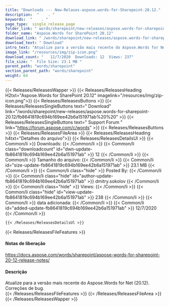 ```yaml
---
title: "Downloads --- New-Relases-aspose.words-for-Sharepoint-20.12." 
description:  "    . " 
keywords:  "    . " 
page_type:  single_release_page
folder_link: " words/sharepoint/new-releases/aspose.words-for-sharepoint-20.12/"
folder_name: "Aspose.Words for SharePoint 20.12"
download_link: " /words/sharepoint/new-releases/aspose.words-for-sharepoint-20.12/fb8641819c694b169ee42b6a151971ab"
download_text: " Download"
intro_text: "Atualize para a versão mais recente do Aspose.Words for Net (20.12). Correções de bug."
image_link: "/resources/img/zip-icon.png"
download_count: "   12/7/2020  Downloads: 12  Views: 237"
file_size: "  File Size: 23.1 MB "
parent_path: "words/sharepoint"
section_parent_path: "words/sharepoint"
weight: 64
---
```


{{< Releases/ReleasesWapper >}}
  {{< Releases/ReleasesHeading H2txt="Aspose.Words for SharePoint 20.12" imagelink="/resources/img/zip-icon.png">}}
  {{< Releases/ReleasesButtons >}}
    {{< Releases/ReleasesSingleButtons text=" Download" link="/words/sharepoint/new-releases/aspose.words-for-sharepoint-20.12/fb8641819c694b169ee42b6a151971ab%20%20" >}}
    {{< Releases/ReleasesSingleButtons text=" Support Forum " link="https://forum.aspose.com/c/words" >}}
  {{< Releases/ReleasesButtons >}}
  {{< Releases/ReleasesFileArea >}}
    {{< Releases/ReleasesHeading h4txt="Detalhes do arquivo">}}
    {{< Releases/ReleasesDetailsUl >}}
            {{< Common/li  >}} Downloads: {{< /Common/li >}} 
      {{< Common/li class="downloadcount" id="dwn-update-fb8641819c694b169ee42b6a151971ab" >}} 12 {{< /Common/li >}} 
      {{< Common/li  >}} Tamanho do arquivo: {{< /Common/li >}} 
      {{< Common/li id="size-update-fb8641819c694b169ee42b6a151971ab" >}} 23.1 MB {{< /Common/li >}} 
      {{< Common/li  class="hide" >}} Posted By: {{< /Common/li >}} 
      {{< Common/li class="hide" id="author-update-fb8641819c694b169ee42b6a151971ab" >}} dmitry.sokolov {{< /Common/li >}} 
      {{< Common/li class="hide"  >}} Views: {{< /Common/li >}} 
      {{< Common/li class="hide" id="view-update-fb8641819c694b169ee42b6a151971ab" >}} 238 {{< /Common/li >}} 
      {{< Common/li  >}} data adicionada: {{< /Common/li >}} 
      {{< Common/li id="added-update-fb8641819c694b169ee42b6a151971ab" >}} 12/7/2020 {{< /Common/li >}} 

    {{< /Releases/ReleasesDetailsUl >}}

  {{< Releases/ReleasesFileFeatures >}}
      <h4>Notas de liberação</h4><div><a href="https://docs.aspose.com/words/sharepoint/aspose-words-for-sharepoint-20-12-release-notes/">https://docs.aspose.com/words/sharepoint/aspose-words-for-sharepoint-20-12-release-notes/</a></div><h4>Descrição</h4><div class="HTMLDescription">Atualize para a versão mais recente do Aspose.Words for Net (20.12). Correções de bug.</div>
  {{< /Releases/ReleasesFileFeatures >}}
 {{< /Releases/ReleasesFileArea >}}
{{< /Releases/ReleasesWapper >}}


